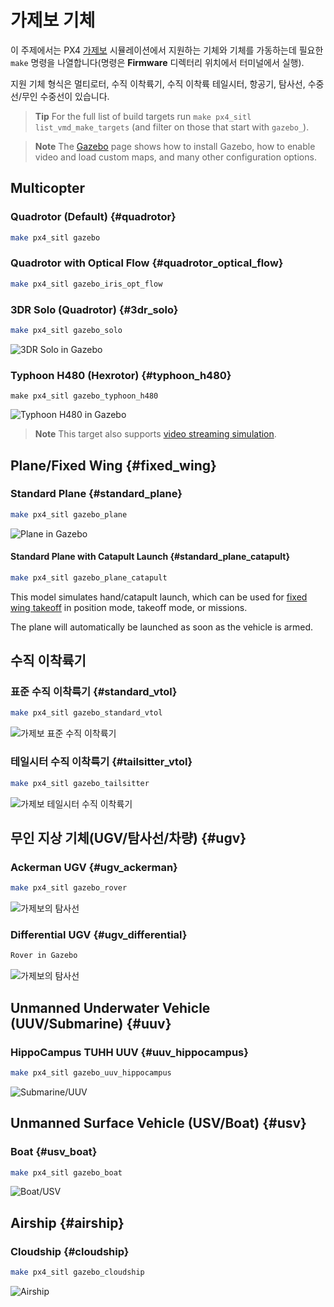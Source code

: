 # 가제보 기체

이 주제에서는 PX4 [가제보](../simulation/gazebo.md) 시뮬레이션에서 지원하는 기체와 기체를 가동하는데 필요한 `make` 명령을 나열합니다(명령은 **Firmware** 디렉터리 위치에서 터미널에서 실행).

지원 기체 형식은 멀티로터, 수직 이착륙기, 수직 이착륙 테일시터, 항공기, 탐사선, 수중선/무인 수중선이 있습니다.

> **Tip** For the full list of build targets run `make px4_sitl list_vmd_make_targets` (and filter on those that start with `gazebo_`).

<span></span>
> **Note** The [Gazebo](../simulation/gazebo.md) page shows how to install Gazebo, how to enable video and load custom maps, and many other configuration options.

## Multicopter
### Quadrotor (Default) {#quadrotor}

```sh
make px4_sitl gazebo
```

### Quadrotor with Optical Flow {#quadrotor_optical_flow}

```sh
make px4_sitl gazebo_iris_opt_flow
```

### 3DR Solo (Quadrotor) {#3dr_solo}

```sh
make px4_sitl gazebo_solo
```

![3DR Solo in Gazebo](../../assets/simulation/gazebo/vehicles/solo.png)


### Typhoon H480 (Hexrotor) {#typhoon_h480}

```
make px4_sitl gazebo_typhoon_h480
```

![Typhoon H480 in Gazebo](../../assets/simulation/gazebo/vehicles/typhoon.jpg)

> **Note** This target also supports [video streaming simulation](#video).

## Plane/Fixed Wing {#fixed_wing}

### Standard Plane {#standard_plane}

```sh
make px4_sitl gazebo_plane
```

![Plane in Gazebo](../../assets/simulation/gazebo/vehicles/plane.png)


#### Standard Plane with Catapult Launch {#standard_plane_catapult}

```sh
make px4_sitl gazebo_plane_catapult
```

This model simulates hand/catapult launch, which can be used for [fixed wing takeoff](http://docs.px4.io/master/en/flying/fixed_wing_takeoff.html#fixed-wing-takeoff) in position mode, takeoff mode, or missions.

The plane will automatically be launched as soon as the vehicle is armed.


## 수직 이착륙기

### 표준 수직 이착륙기 {#standard_vtol}

```sh
make px4_sitl gazebo_standard_vtol
```

![가제보 표준 수직 이착륙기](../../assets/simulation/gazebo/vehicles/standard_vtol.png)

### 테일시터 수직 이착륙기 {#tailsitter_vtol}

```sh
make px4_sitl gazebo_tailsitter
```

![가제보 테일시터 수직 이착륙기](../../assets/simulation/gazebo/vehicles/tailsitter.png)


## 무인 지상 기체(UGV/탐사선/차량) {#ugv}

### Ackerman UGV {#ugv_ackerman}

```sh
make px4_sitl gazebo_rover
```

![가제보의 탐사선](../../assets/simulation/gazebo/vehicles/rover.png)

### Differential UGV {#ugv_differential}

```sh
Rover in Gazebo
```

![가제보의 탐사선](../../assets/simulation/gazebo/vehicles/r1_rover.png)


## Unmanned Underwater Vehicle (UUV/Submarine) {#uuv}

### HippoCampus TUHH UUV {#uuv_hippocampus}

```sh
make px4_sitl gazebo_uuv_hippocampus
```

![Submarine/UUV](../../assets/simulation/gazebo/vehicles/hippocampus.png)

## Unmanned Surface Vehicle (USV/Boat) {#usv}

### Boat {#usv_boat}

```sh
make px4_sitl gazebo_boat
```

![Boat/USV](../../assets/simulation/gazebo/vehicles/boat.png)

## Airship {#airship}

### Cloudship {#cloudship}

```sh
make px4_sitl gazebo_cloudship
```

![Airship](../../assets/simulation/gazebo/vehicles/airship.png)
